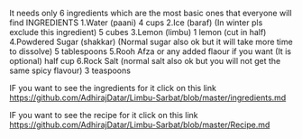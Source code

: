 It needs only 6 ingredients which are the most basic ones that everyone will find
INGREDIENTS 
1.Water (paani) 4 cups
2.Ice (baraf) (In winter pls exclude this ingredient) 5 cubes
3.Lemon (limbu) 1 lemon (cut in half)
4.Powdered Sugar (shakkar) (Normal sugar also ok but it will take more time to dissolve) 5 tablespoons
5.Rooh Afza or any added flaour if you want (It is optional) half cup
6.Rock Salt (normal salt also ok but you will not get the same spicy flavour) 3 teaspoons

IF you want to see the ingredients for it click on this link https://github.com/AdhirajDatar/Limbu-Sarbat/blob/master/ingredients.md

IF you want to see the recipe for it click on this link https://github.com/AdhirajDatar/Limbu-Sarbat/blob/master/Recipe.md